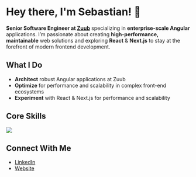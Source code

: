 # Hey there, I'm Sebastian! 👋

**Senior Software Engineer at [Zuub](https://www.zuub.com)** specializing in **enterprise-scale Angular** applications. I’m passionate about creating **high-performance, maintainable** web solutions and exploring **React** & **Next.js** to stay at the forefront of modern frontend development.

## What I Do
- **Architect** robust Angular applications at Zuub
- **Optimize** for performance and scalability in complex front-end ecosystems
- **Experiment** with React & Next.js for performance and scalability

## Core Skills
<p align="left">
  <img src="https://skillicons.dev/icons?i=js,ts,angular,react,nextjs,nestjs,tailwind,nodejs,docker,css,sentry" />
</p>

## Connect With Me
- [LinkedIn](https://www.linkedin.com/in/sebastianpuchet/)
- [Website](https://sebastianpuchet.com)

